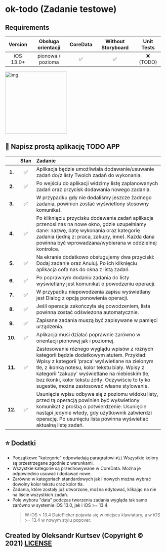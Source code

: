 # ok-todo (Zadanie testowe)

## Requirements

| Version | Obsługa orientacji | CoreData | Without Storyboard | Unit Tests |
| :-----: | :----------------: | :------: | :----------------: | :--------: |
| iOS 13.0+ | pionowa / pozioma | ✅ | ✅ | ❌ (TODO) |

<img width="200" alt="img" src="https://user-images.githubusercontent.com/27446881/145282910-485afd83-7492-47cd-bce9-926058f1eb20.gif">

## 🎯 Napisz prostą aplikację TODO APP

|     | Stan | Zadanie | 
| :-: | :--: | :----- |
| **1.** | ✅ | Aplikacja będzie umożliwiała dodawanie/usuwanie zadań do/z listy Twoich zadań do wykonania. |
| **2.** | ✅ | Po wejściu do aplikacji widzimy listę zaplanowanych zadań oraz przycisk dodawania nowego zadania. |
| **3.** | ✅ | W przypadku gdy nie dodaliśmy jeszcze żadnego zadania, powinien zostać wyświetlony stosowny komunikat. |
| **4.** | ✅ | Po kliknięciu przycisku dodawania zadań aplikacja przenosi nas na nowe okno, gdzie uzupełniamy dane: nazwę, datę wykonania oraz kategorię zadania (jedną z: praca, zakupy, inne). Każda dana powinna być wprowadzana/wybierana w oddzielnej kontrolce. |
| **5.** | ✅ | Na ekranie dodatkowo obsługujemy dwa przyciski: Dodaj zadanie oraz Anuluj. Po ich kliknięciu aplikacja cofa nas do okna z listą zadań. |
| **6.** | ✅ | Po poprawnym dodaniu zadania do listy wyświetlany jest komunikat o powodzeniu operacji. |
| **7.** | ✅ | W przypadku niepowodzenia zapisu wyświetlany jest Dialog z opcją ponowienia operacji. |
| **8.** | ✅ | Jeśli operacja zakończyła się powodzeniem, lista powinna zostać odświeżona automatycznie. |
| **9.** | ✅ | Zapisane zadania muszą być zapisywane w pamięci urządzenia. |
| **10.** | ✅ | Aplikacja musi działać poprawnie zarówno w orientacji pionowej jak i poziomej. |
| **11.** | ✅ | Zastosowanie różnego wyglądu wpisów z różnych kategorii będzie dodatkowym atutem. Przykład: Wpisy z kategorii 'praca' wyświetlane na zielonym tle, z ikonką notesu, kolor tekstu biały. Wpisy z kategorii 'zakupy' wyświetlane na niebieskim tle, bez ikonki, kolor tekstu żółty. Oczywiście to tylko sugestie, można zastosować własne stylowanie. |
| **12.** | ✅ | Usunięcie wpisu odbywa się z poziomu widoku listy, przed tą operacją powinien być wyświetlony komunikat z prośbą o potwierdzenie. Usunięcie nastąpi jedynie wtedy, gdy użytkownik zatwierdzi operację. Po usunięciu lista powinna wyświetlać aktualną listę zadań. |

## ⭐️ Dodatki

 - Początkowe "kategorie" odpowiadają paragrafowi ```#11``` Wszystkie kolory są przestrzegane zgodnie z warunkami.
 - Wszystkie kategorie są przechowywane w CoreData. Można je odpowiednio usuwać i dodawać nowe.
 - Zarówno w kategoriach standardowych jak i nowych można wybrać dowolny kolor tekstu oraz kolor tła.
 - Zadania, które zostały już utworzone, można edytować, klikając na nie na liście wszystkich zadań.
 - Pole wyboru "data" podczas tworzenia zadania wygląda tak samo zarówno w systemie iOS 13.0, jak i iOS >= 13.4. 
    > W iOS < 13.4 DatePicker pojawia się w miejscu klawiatury, a w iOS >= 13.4 w nowym stylu popover.

## Created by Oleksandr Kurtsev (Copyright © 2021) [LICENSE](https://github.com/kurtsev0103/ok-todo/blob/main/LICENSE)
